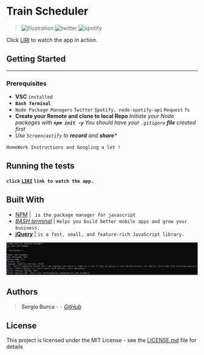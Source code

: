 # Train Scheduler

> ![Illustration](https://cdn.iconscout.com/public/images/icon/free/png-128/npm-logo-brand-development-tools-324ad217b0ec3d40-128x128.png)  ![twitter](https://cdn3.iconfinder.com/data/icons/capsocial-round/500/twitter-128.png) ![spotify](https://image.flaticon.com/icons/png/128/87/87409.png)

Click  [LIRI](https://drive.google.com/file/d/10wERT1wzWzH6ucsngj7dFqolY79atlw4/view) to watch the app in action.

## Getting Started
____
> 
### Prerequisites
* **VSC** `installed`
* **`Bash Terminal`**
* `Node Package Managers`
`Twitter`
`Spotify, node-spotify-api`
`Request`
`fs`
* **Create your Remote and clone to local Repo**
_Initiate your Node packages with **`npm init -y`**_
_You should have your `.gitigore` **file** created first_
* _Use `Screencastify` to **record** and **share***_

```
HomeWork Instructions and Googling a lot !
```


## Running the tests

**`click`** [**`LIRI`**](https://drive.google.com/file/d/10wERT1wzWzH6ucsngj7dFqolY79atlw4/view) **`link to watch the app.`** 

## Built With

* [NPM](http://materializecss.com/) | ` is the package manager for javascript` 
* [_BASH terminal_](https://firebase.google.com/) | `Helps you build better mobile apps and grow your business.`
* [**jQuery**](https://jquery.com/) | `is a fast, small, and feature-rich JavaScript library.`

![Illustration](images/illustration.PNG) 

## Authors

> **Sergio Burca** -  - [*GitHub*](https://github.com/mecaniser)
## License

This project is licensed under the MIT License - see the [LICENSE.md](LICENSE.md) file for details
